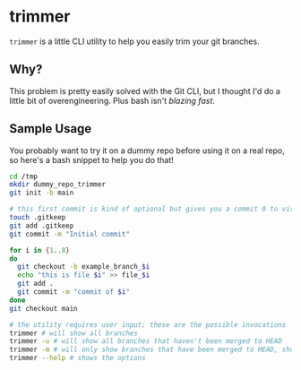 # trimmer

`trimmer` is a little CLI utility to help you easily trim your git branches.

## Why?

This problem is pretty easily solved with the Git CLI, but I thought I'd do a little bit of
overengineering. Plus bash isn't _blazing fast_.

## Sample Usage

You probably want to try it on a dummy repo before using it on a real repo, so here's a bash snippet
to help you do that!

```bash
cd /tmp
mkdir dummy_repo_trimmer
git init -b main

# this first commit is kind of optional but gives you a commit 0 to visualize
touch .gitkeep
git add .gitkeep
git commit -m "Initial commit"

for i in {1..8}
do 
  git checkout -b example_branch_$i
  echo "this is file $i" >> file_$i
  git add .
  git commit -m "commit of $i"
done
git checkout main

# the utility requires user input; these are the possible invocations
trimmer # will show all branches
trimmer -u # will show all branches that haven't been merged to HEAD
trimmer -m # will only show branches that have been merged to HEAD, should be pretty safe
trimmer --help # shows the options
```


